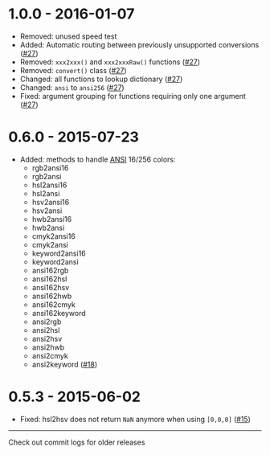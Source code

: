 # 1.0.0 - 2016-01-07

* Removed: unused speed test
* Added: Automatic routing between previously unsupported conversions
  ([#27](https://github.com/Qix-/color-convert/pull/27))
* Removed: `xxx2xxx()` and `xxx2xxxRaw()` functions
  ([#27](https://github.com/Qix-/color-convert/pull/27))
* Removed: `convert()` class
  ([#27](https://github.com/Qix-/color-convert/pull/27))
* Changed: all functions to lookup dictionary
  ([#27](https://github.com/Qix-/color-convert/pull/27))
* Changed: `ansi` to `ansi256`
  ([#27](https://github.com/Qix-/color-convert/pull/27))
* Fixed: argument grouping for functions requiring only one argument
  ([#27](https://github.com/Qix-/color-convert/pull/27))

# 0.6.0 - 2015-07-23

* Added: methods to handle
  [ANSI](https://en.wikipedia.org/wiki/ANSI_escape_code#Colors) 16/256 colors:
  * rgb2ansi16
  * rgb2ansi
  * hsl2ansi16
  * hsl2ansi
  * hsv2ansi16
  * hsv2ansi
  * hwb2ansi16
  * hwb2ansi
  * cmyk2ansi16
  * cmyk2ansi
  * keyword2ansi16
  * keyword2ansi
  * ansi162rgb
  * ansi162hsl
  * ansi162hsv
  * ansi162hwb
  * ansi162cmyk
  * ansi162keyword
  * ansi2rgb
  * ansi2hsl
  * ansi2hsv
  * ansi2hwb
  * ansi2cmyk
  * ansi2keyword
    ([#18](https://github.com/harthur/color-convert/pull/18))

# 0.5.3 - 2015-06-02

* Fixed: hsl2hsv does not return `NaN` anymore when using `[0,0,0]`
  ([#15](https://github.com/harthur/color-convert/issues/15))

---

Check out commit logs for older releases

